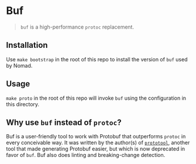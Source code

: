 # Buf

> `buf` is a high-performance `protoc` replacement.

## Installation

Use `make bootstrap` in the root of this repo to install the version of `buf` used by Nomad.

## Usage
`make proto` in the root of this repo will invoke `buf` using the configuration in this directory.

## Why use `buf` instead of `protoc`?

Buf is a user-friendly tool to work with Protobuf that outperforms `protoc` in every conceivable way.
It was written by the author(s) of [`prototool`](https://github.com/uber/prototool), another tool
that made generating Protobuf easier, but which is now deprecated in favor of `buf`. Buf also does
linting and breaking-change detection.
